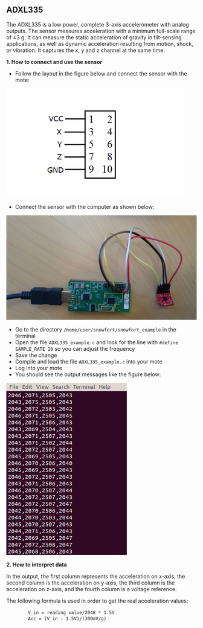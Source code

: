ADXL335
-

The ADXL335 is a low power, complete 3-axis accelerometer with analog outputs. The sensor measures acceleration with a minimum full-scale range of ±3 g. It can measure the static acceleration of gravity in tilt-sensing applications, as well as dynamic acceleration resulting from motion, shock, or vibration. It captures the x, y and z channel at the same time.

**1. How to connect and use the sensor**

* Follow the layout in the figure below and connect the sensor with the mote:

![Test Image](https://raw.githubusercontent.com/VeronicaYamee/GitHub/master/images/layout2.png)

* Connect the sensor with the computer as shown below:

![Test Image](https://raw.githubusercontent.com/VeronicaYamee/GitHub/master/images/Sensor%20analogico.jpg)

* Go to the directory `/home/user/snowfort/snowfort_example` in the terminal
* Open the file `ADXL335_example.c` and look for the line with `#define SAMPLE_RATE 20` so you can adjust the frequency
* Save the change
* Compile and load the file `ADXL335_example.c` into your mote
* Log into your mote
* You should see the output messages like the figure below: 

![test image](https://raw.githubusercontent.com/VeronicaYamee/GitHub/master/images/adxl%20output.png)


**2. How to interpret data**

In the output, the first column represents the acceleration on x-axis, the second column is the acceleration on y-axis, the third column is the acceleration on z-axis, and the fourth column is a voltage reference.

The following formula is used in order to get the real acceleration values:
	
			V_in = reading value/2048 * 1.5V
			Acc = (V_in - 1.5V)/(300mV/g)
